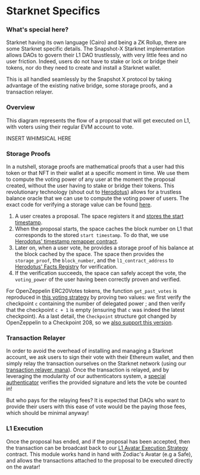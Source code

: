 # Starknet Specifics

### What's special here?

Starknet having its own language (Cairo) and being a ZK Rollup, there are some Starknet specific details. The Snapshot-X Starknet implementation allows DAOs to govern their L1 DAO trustlessly, with very little fees and no user friction. Indeed, users do not have to stake or lock or bridge their tokens, nor do they need to create and install a Starknet wallet.

This is all handled seamlessly by the Snapshot X protocol by taking advantage of the existing native bridge, some storage proofs, and a transaction relayer.

### Overview

This diagram represents the flow of a proposal that will get executed on L1, with voters using their regular EVM account to vote.

INSERT WHIMSICAL HERE

### Storage Proofs

In a nutshell, storage proofs are mathematical proofs that a user had this token or that NFT in their wallet at a specific moment in time. We use them to compute the voting power of any user at the moment the proposal created, without the user having to stake or bridge their tokens. This revolutionary technology (shout out to [Herodotus](https://herodotus.dev/)) allows for a trustless balance oracle that we can use to compute the voting power of users. The exact code for verifying a storage value can be found [here](https://github.com/snapshot-labs/sx-starknet/blob/develop/starknet/src/utils/single\_slot\_proof.cairo).

1. A user creates a proposal. The space registers it and [stores the start timestamp](https://github.com/snapshot-labs/sx-starknet/blob/03041771ba701a6ce0d5a95b4ead290add115348/starknet/src/space/space.cairo#L259).
2. When the proposal starts, the space caches the block number on L1 that corresponds to the stored `start timestamp`. To do that, we use [Herodotus' timestamp remapper contract](https://docs.herodotus.dev/herodotus-docs/protocol-design/timestamp-to-block-number-mapper).
3. Later on, when a user vote, he provides a storage proof of his balance at the block cached by the space. The space then provides the `storage_proof`, the `block_number`, and the `l1_contract_address` to [Herodotus' Facts Registry](https://docs.herodotus.dev/herodotus-docs/developers/contract-addresses)  for verification.
4. If the verification succeeds, the space can safely accept the vote, the `voting_power` of the user having been correctly proven and verified.

For OpenZeppelin ERC20Votes tokens, the function `get_past_votes` is reproduced in [this voting strategy](https://github.com/snapshot-labs/sx-starknet/blob/03041771ba701a6ce0d5a95b4ead290add115348/starknet/src/voting\_strategies/oz\_votes\_storage\_proof.cairo#L29) by proving two values: we first verify the checkpoint `c` containing the number of delegated power ; and then verify that the checkpoint `c + 1` is empty (ensuring that `c` was indeed the latest checkpoint). As a last detail, the `Checkpoint` structure got changed by OpenZeppelin to a Checkpoint 208, so we [also support this version](https://github.com/snapshot-labs/sx-starknet/blob/develop/starknet/src/voting\_strategies/oz\_votes\_trace\_208\_storage\_proof.cairo).

### Transaction Relayer

In order to avoid the overhead of installing and managing a Starknet account, we ask users to sign their vote with their Ethereum wallet, and then simply relay the transaction ourselves on the Starknet network (using our [transaction relayer, mana](broken-reference)). Once the transaction is relayed, and by leveraging the modularity of our authenticators system, a [special authenticator](https://github.com/snapshot-labs/sx-starknet/blob/develop/starknet/src/authenticators/eth\_sig.cairo) verifies the provided signature and lets the vote be counted in!

But who pays for the relaying fees? It is expected that DAOs who want to provide their users with this ease of vote would be the paying those fees, which should be minimal anyway!

### L1 Execution

Once the proposal has ended, and if the proposal has been accepted, then the transaction can be broadcast back to our [L1 Avatar Execution Strategy](https://github.com/snapshot-labs/sx-starknet/blob/develop/ethereum/src/execution-strategies/L1AvatarExecutionStrategy.sol) contract. This module works hand in hand with Zodiac's Avatar (e.g a Safe), and allows the transactions attached to the proposal to be executed directly on the avatar!

